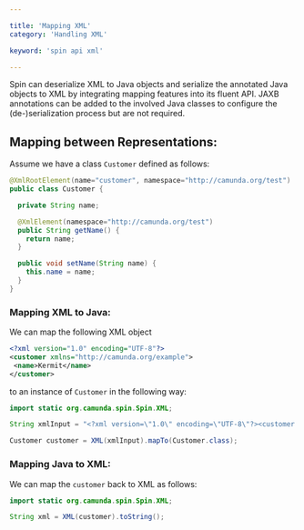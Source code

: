 ```yaml
---

title: 'Mapping XML'
category: 'Handling XML'

keyword: 'spin api xml'

---
```


Spin can deserialize XML to Java objects and serialize the annotated Java objects to XML by integrating mapping features into its fluent API. JAXB annotations can be added to the involved Java classes to configure the (de-)serialization process but are not required.

## Mapping between Representations:

Assume we have a class `Customer` defined as follows:

```java
@XmlRootElement(name="customer", namespace="http://camunda.org/test")
public class Customer {

  private String name;

  @XmlElement(namespace="http://camunda.org/test")
  public String getName() {
    return name;
  }

  public void setName(String name) {
    this.name = name;
  }
}
```

### Mapping XML to Java:

We can map the following XML object

 ```xml
<?xml version="1.0" encoding="UTF-8"?>
<customer xmlns="http://camunda.org/example">
  <name>Kermit</name>
</customer>
 ```

 to an instance of `Customer` in the following way:

```java
import static org.camunda.spin.Spin.XML;

String xmlInput = "<?xml version=\"1.0\" encoding=\"UTF-8\"?><customer xmlns=\"http://camunda.org/example\"><name>Kermit</name></customer>";

Customer customer = XML(xmlInput).mapTo(Customer.class);
```

### Mapping Java to XML:

We can map the `customer` back to XML as follows:

```java
import static org.camunda.spin.Spin.XML;

String xml = XML(customer).toString();
```
